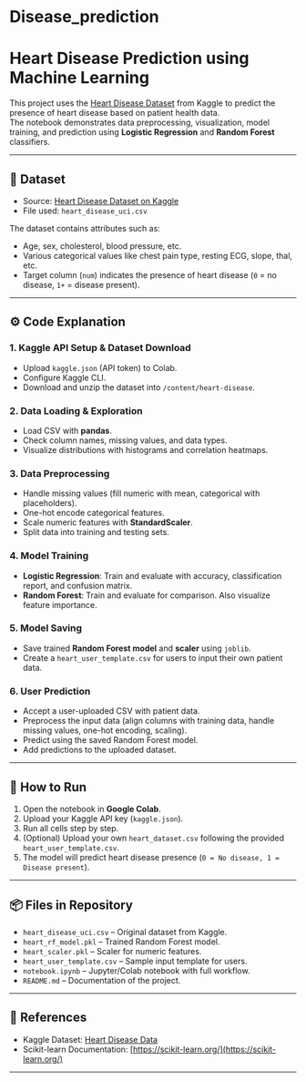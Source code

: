 # Disease_prediction
# Heart Disease Prediction using Machine Learning

This project uses the [Heart Disease Dataset](https://www.kaggle.com/datasets/redwankarimsony/heart-disease-data) from Kaggle to predict the presence of heart disease based on patient health data.  
The notebook demonstrates data preprocessing, visualization, model training, and prediction using **Logistic Regression** and **Random Forest** classifiers.  

---

## 📂 Dataset
- Source: [Heart Disease Dataset on Kaggle](https://www.kaggle.com/datasets/redwankarimsony/heart-disease-data)  
- File used: `heart_disease_uci.csv`  

The dataset contains attributes such as:
- Age, sex, cholesterol, blood pressure, etc.  
- Various categorical values like chest pain type, resting ECG, slope, thal, etc.  
- Target column (`num`) indicates the presence of heart disease (`0` = no disease, `1+` = disease present).

---

## ⚙️ Code Explanation

### 1. Kaggle API Setup & Dataset Download
- Upload `kaggle.json` (API token) to Colab.  
- Configure Kaggle CLI.  
- Download and unzip the dataset into `/content/heart-disease`.

### 2. Data Loading & Exploration
- Load CSV with **pandas**.  
- Check column names, missing values, and data types.  
- Visualize distributions with histograms and correlation heatmaps.

### 3. Data Preprocessing
- Handle missing values (fill numeric with mean, categorical with placeholders).  
- One-hot encode categorical features.  
- Scale numeric features with **StandardScaler**.  
- Split data into training and testing sets.

### 4. Model Training
- **Logistic Regression**: Train and evaluate with accuracy, classification report, and confusion matrix.  
- **Random Forest**: Train and evaluate for comparison. Also visualize feature importance.

### 5. Model Saving
- Save trained **Random Forest model** and **scaler** using `joblib`.  
- Create a `heart_user_template.csv` for users to input their own patient data.

### 6. User Prediction
- Accept a user-uploaded CSV with patient data.  
- Preprocess the input data (align columns with training data, handle missing values, one-hot encoding, scaling).  
- Predict using the saved Random Forest model.  
- Add predictions to the uploaded dataset.

---

## 🚀 How to Run
1. Open the notebook in **Google Colab**.  
2. Upload your Kaggle API key (`kaggle.json`).  
3. Run all cells step by step.  
4. (Optional) Upload your own `heart_dataset.csv` following the provided `heart_user_template.csv`.  
5. The model will predict heart disease presence (`0 = No disease, 1 = Disease present`).  

---

## 📦 Files in Repository
- `heart_disease_uci.csv` – Original dataset from Kaggle.  
- `heart_rf_model.pkl` – Trained Random Forest model.  
- `heart_scaler.pkl` – Scaler for numeric features.  
- `heart_user_template.csv` – Sample input template for users.  
- `notebook.ipynb` – Jupyter/Colab notebook with full workflow.  
- `README.md` – Documentation of the project.  

---

## 📖 References
- Kaggle Dataset: [Heart Disease Data](https://www.kaggle.com/datasets/redwankarimsony/heart-disease-data)  
- Scikit-learn Documentation: [https://scikit-learn.org/](https://scikit-learn.org/)  

---
